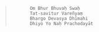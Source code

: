 >            Om Bhur Bhuvaḥ Swaḥ 
>            Tat-savitur Vareñyaṃ
>            Bhargo Devasya Dhīmahi
>            Dhiyo Yo Naḥ Prachodayāt
